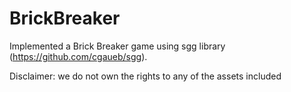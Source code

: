 # BrickBreaker

Implemented a Brick Breaker game using sgg library (https://github.com/cgaueb/sgg).

Disclaimer: we do not own the rights to any of the assets included
